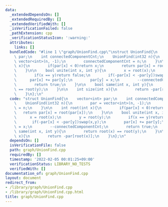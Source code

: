 ```yaml
---
data:
  _extendedDependsOn: []
  _extendedRequiredBy: []
  _extendedVerifiedWith: []
  _isVerificationFailed: false
  _pathExtension: cpp
  _verificationStatusIcon: ':warning:'
  attributes:
    links: []
  bundledCode: "#line 1 \"graph/UnionFind.cpp\"\nstruct UnionFind{\n    vector<int>\
    \ par;\n    int connectedComponentCnt;\n    UnionFind(int32 n){\n        par =\
    \ vector<int>(n, -1);\n        connectedComponentCnt = n;\n    }\n\n    int root(int\
    \ x){\n        if(par[x] < 0)return x;\n        return par[x] = root(par[x]);\n\
    \    }\n\n    bool unite(int x, int y){\n        x = root(x);\n        y = root(y);\n\
    \        if(x == y)return false;\n        if(-par[x] < -par[y])swap(x,y);\n  \
    \      par[x] += par[y];\n        par[y] = x;\n        --connectedComponentCnt;\n\
    \        return true;\n    }\n\n    bool same(int x, int y){\n        return root(x)\
    \ == root(y);\n    }\n\n    int size(int x){\n        return -par[root(x)];\n\
    \    }\n};\n"
  code: "struct UnionFind{\n    vector<int> par;\n    int connectedComponentCnt;\n\
    \    UnionFind(int32 n){\n        par = vector<int>(n, -1);\n        connectedComponentCnt\
    \ = n;\n    }\n\n    int root(int x){\n        if(par[x] < 0)return x;\n     \
    \   return par[x] = root(par[x]);\n    }\n\n    bool unite(int x, int y){\n  \
    \      x = root(x);\n        y = root(y);\n        if(x == y)return false;\n \
    \       if(-par[x] < -par[y])swap(x,y);\n        par[x] += par[y];\n        par[y]\
    \ = x;\n        --connectedComponentCnt;\n        return true;\n    }\n\n    bool\
    \ same(int x, int y){\n        return root(x) == root(y);\n    }\n\n    int size(int\
    \ x){\n        return -par[root(x)];\n    }\n};\n"
  dependsOn: []
  isVerificationFile: false
  path: graph/UnionFind.cpp
  requiredBy: []
  timestamp: '2022-02-05 00:01:25+09:00'
  verificationStatus: LIBRARY_NO_TESTS
  verifiedWith: []
documentation_of: graph/UnionFind.cpp
layout: document
redirect_from:
- /library/graph/UnionFind.cpp
- /library/graph/UnionFind.cpp.html
title: graph/UnionFind.cpp
---
```

